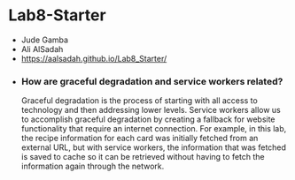 # Lab8-Starter
* Jude Gamba
* Ali AlSadah
* https://aalsadah.github.io/Lab8_Starter/
* ### How are graceful degradation and service workers related?
  Graceful degradation is the process of starting with all access to technology and then addressing lower levels. Service workers allow us to accomplish graceful degradation by creating a fallback for website functionality that require an internet connection. For example, in this lab, the recipe information for each card was initially fetched from an external URL, but with service workers, the information that was fetched is saved to cache so it can be retrieved without having to fetch the information again through the network.